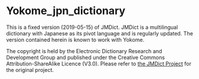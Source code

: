 # Yokome_jpn_dictionary
This is a fixed version (2019-05-15) of JMDict. JMDict is a multilingual dictionary with Japanese as its pivot language and is regularly updated. The version contained herein is known to work with Yokome.

The copyright is held by the Electronic Dictionary Research and Development Group and published under the Creative Commons
Attribution-ShareAlike Licence (V3.0). Please refer to [the JMDict Project](http://www.edrdg.org/jmdict/j_jmdict.html) for the original project.
